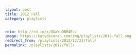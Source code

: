 ```yaml
---
layout: post
title: 2012 Fall
category: playlists


rdio: http://rd.io/x/QXaYuDNM4Ec/
image: https://katydecorah.com/img/playlists/2012-fall.png
redirect_from: /playlists/2012/12/21/fall/
permalink: /playlists/2012/fall/
---
```


